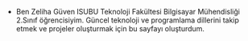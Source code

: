 - Ben Zeliha Güven ISUBU Teknoloji Fakültesi Bilgisayar Mühendisliği 2.Sınıf öğrencisiyim. Güncel teknoloji ve programlama dillerini takip etmek ve projeler oluşturmak için bu sayfayı oluşturdum.

<!---
Zelihagvnn/Zelihagvnn is a ✨ special ✨ repository because its `README.md` (this file) appears on your GitHub profile.
You can click the Preview link to take a look at your changes.
--->
